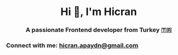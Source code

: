 <h1 align="center">Hi 👋, I'm Hicran</h1>
<h3 align="center">A passionate Frontend developer from Turkey 🇹🇷</h3>

<h3 align="left">Connect with me: <a href="https://mail.google.com/">hicran.apaydn@gmail.com</a></h3>
<p align="left">
</p>
